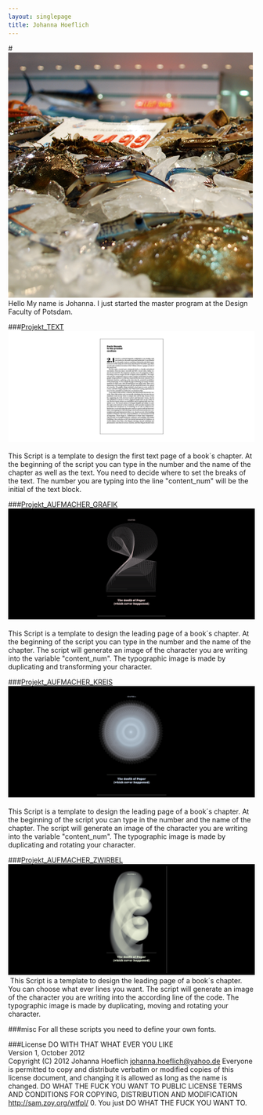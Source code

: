 ```yaml
---
layout: singlepage
title: Johanna Hoeflich
---
```

#![AVATAR](assets/images/avatar/johannahoeflich.png) Hello
My name is Johanna. I just started the master program at the Design Faculty of Potsdam.  

###[Projekt_TEXT](assets/images/teaser/Projekt_TEXT.jsx)    
![TEASER](assets/images/teaser/jh_Projekt_TEXT.png)   
This Script is a template to design the first text page of a book´s chapter. At the beginning of the script you can type in the number and the name of the chapter as well as the text. You need to decide where to set the breaks of the text. The number you are typing into the line "content_num" will be the initial of the text block.  

###[Projekt_AUFMACHER_GRAFIK](https://raw.github.com/fabiantheblind/auto-typo-adbe-id/master/JohannaHoeflich/Projekt_AUFMACHER_GRAFIK.jsx)    
![TEASER](assets/images/teaser/jh_Projekt_AUFMACHER_GRAFIK.png)   
This Script is a template to design the leading page of a book´s chapter. At the beginning of the script you can type in the number and the name of the chapter. The script will generate an image of the character you are writing into the variable "content_num". The typographic image is made by duplicating and transforming your character.  

###[Projekt_AUFMACHER_KREIS](https://raw.github.com/fabiantheblind/auto-typo-adbe-id/master/JohannaHoeflich/Projekt_AUFMACHER_KREIS.jsx)    
![TEASER](assets/images/teaser/jh_Projekt_AUFMACHER_KREIS.png)   
This Script is a template to design the leading page of a book´s chapter. At the beginning of the script you can type in the number and the name of the chapter. The script will generate an image of the character you are writing into the variable "content_num". The typographic image is made by duplicating and rotating your character.  

###[Projekt_AUFMACHER_ZWIRBEL](https://raw.github.com/fabiantheblind/auto-typo-adbe-id/master/JohannaHoeflich/Projekt_AUFMACHER_ZWIRBEL.jsx)  
![TEASER](assets/images/teaser/jh_Projekt_AUFMACHER_ZWIRBEL.png)  
 This Script is a template to design the leading page of a book´s chapter. You can choose what ever lines you want. The script will generate an image of the character you are writing into the according line of the code. The typographic image is made by duplicating, moving and rotating your character.  

###misc
For all these scripts you need to define your own fonts.  

###License
DO WITH THAT WHAT EVER YOU LIKE   
Version 1, October 2012  
Copyright (C) 2012 Johanna Hoeflich johanna.hoeflich@yahoo.de Everyone is permitted to copy and distribute verbatim or modified copies of this license document, and changing it is allowed as long as the name is changed.
DO WHAT THE FUCK YOU WANT TO PUBLIC LICENSE TERMS AND CONDITIONS FOR COPYING, DISTRIBUTION AND MODIFICATION http://sam.zoy.org/wtfpl/
0. You just DO WHAT THE FUCK YOU WANT TO.
